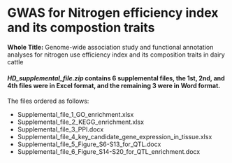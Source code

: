 # GWAS for Nitrogen efficiency index and its compostion traits
**Whole Title:** 
Genome-wide association study and functional annotation analyses for nitrogen use efficiency index and its composition traits in dairy cattle

#### *HD_supplemental_file.zip* contains 6 supplemental files, the 1st, 2nd, and 4th files were in Excel format, and the remaining 3 were in Word format.

The files ordered as follows: 
- Supplemental_file_1_GO_enrichment.xlsx
- Supplemental_file_2_KEGG_enrichment.xlsx
- Supplemental_file_3_PPI.docx
- Supplemental_file_4_key_candidate_gene_expression_in_tissue.xlsx
- Supplemental_file_5_Figure_S6-S13_for_QTL.docx
- Supplemental_file_6_Figure_S14-S20_for_QTL_enrichment.docx
